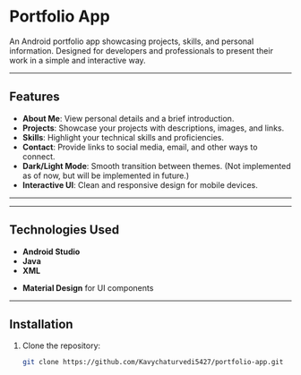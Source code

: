 # Portfolio App

An Android portfolio app showcasing projects, skills, and personal information. Designed for developers and professionals to present their work in a simple and interactive way.

---

## Features

- **About Me**: View personal details and a brief introduction.  
- **Projects**: Showcase your projects with descriptions, images, and links.  
- **Skills**: Highlight your technical skills and proficiencies.  
- **Contact**: Provide links to social media, email, and other ways to connect.  
- **Dark/Light Mode**: Smooth transition between themes.  (Not implemented as of now, but will be implemented in future.)
- **Interactive UI**: Clean and responsive design for mobile devices.

---
<!-- 
## Screenshots

![Home Screen](screenshots/home.png)  
![Projects Screen](screenshots/projects.png)  
![Skills Screen](screenshots/skills.png)   -->



---

## Technologies Used

- **Android Studio**  
- **Java**  
- **XML**  
<!-- - **Firebase (Optional)** for backend and data storage   -->
- **Material Design** for UI components  

---

## Installation

1. Clone the repository:
   ```bash
   git clone https://github.com/Kavychaturvedi5427/portfolio-app.git
